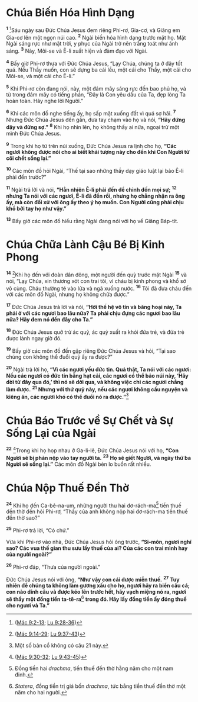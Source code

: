 # Chúa Biến Hóa Hình Dạng
<sup><b>1</b></sup> [^1@-e5c9df11-5ff8-4051-a32e-80c5a78af94f]Sáu ngày sau Ðức Chúa Jesus đem riêng Phi-rơ, Gia-cơ, và Giăng em Gia-cơ lên một ngọn núi cao. <sup><b>2</b></sup> Ngài biến hóa hình dạng trước mặt họ. Mặt Ngài sáng rực như mặt trời, y phục của Ngài trở nên trắng toát như ánh sáng. <sup><b>3</b></sup> Này, Môi-se và Ê-li xuất hiện và đàm đạo với Ngài.

<sup><b>4</b></sup> Bấy giờ Phi-rơ thưa với Ðức Chúa Jesus, “Lạy Chúa, chúng ta ở đây tốt quá. Nếu Thầy muốn, con sẽ dựng ba cái lều, một cái cho Thầy, một cái cho Môi-se, và một cái cho Ê-li.”

<sup><b>5</b></sup> Khi Phi-rơ còn đang nói, này, một đám mây sáng rực đến bao phủ họ, và từ trong đám mây có tiếng phán, “Ðây là Con yêu dấu của Ta, đẹp lòng Ta hoàn toàn. Hãy nghe lời Người.”

<sup><b>6</b></sup> Khi các môn đồ nghe tiếng ấy, họ sấp mặt xuống đất vì quá sợ hãi. <sup><b>7</b></sup> Nhưng Ðức Chúa Jesus đến gần, đưa tay chạm vào họ và nói, **“Hãy đứng dậy và đừng sợ.”** <sup><b>8</b></sup> Khi họ nhìn lên, họ không thấy ai nữa, ngoại trừ một mình Ðức Chúa Jesus.

<sup><b>9</b></sup> Trong khi họ từ trên núi xuống, Ðức Chúa Jesus ra lịnh cho họ, **“Các ngươi không được nói cho ai biết khải tượng này cho đến khi Con Người từ cõi chết sống lại.”**

<sup><b>10</b></sup> Các môn đồ hỏi Ngài, “Thế tại sao những thầy dạy giáo luật lại bảo Ê-li phải đến trước?”

<sup><b>11</b></sup> Ngài trả lời và nói, **“Hẳn nhiên Ê-li phải đến để chỉnh đốn mọi sự;** <sup><b>12</b></sup> **nhưng Ta nói với các ngươi, Ê-li đã đến rồi, nhưng họ chẳng nhận ra ông ấy, mà còn đối xử với ông ấy theo ý họ muốn. Con Người cũng phải chịu khổ bởi tay họ như vậy.”**

<sup><b>13</b></sup> Bấy giờ các môn đồ hiểu rằng Ngài đang nói với họ về Giăng Báp-tít.

# Chúa Chữa Lành Cậu Bé Bị Kinh Phong
<sup><b>14</b></sup> [^2@-e5c9df11-5ff8-4051-a32e-80c5a78af94f]Khi họ đến với đoàn dân đông, một người đến quỳ trước mặt Ngài <sup><b>15</b></sup> và nói, “Lạy Chúa, xin thương xót con trai tôi, vì cháu bị kinh phong và khổ sở vô cùng. Cháu thường té vào lửa và ngã xuống nước. <sup><b>16</b></sup> Tôi đã đưa cháu đến với các môn đồ Ngài, nhưng họ không chữa được.”

<sup><b>17</b></sup> Ðức Chúa Jesus trả lời và nói, **“Hỡi thế hệ vô tín và băng hoại này, Ta phải ở với các ngươi bao lâu nữa? Ta phải chịu đựng các ngươi bao lâu nữa? Hãy đem nó đến đây cho Ta.”**

<sup><b>18</b></sup> Ðức Chúa Jesus quở trừ ác quỷ, ác quỷ xuất ra khỏi đứa trẻ, và đứa trẻ được lành ngay giờ đó.

<sup><b>19</b></sup> Bấy giờ các môn đồ đến gặp riêng Ðức Chúa Jesus và hỏi, “Tại sao chúng con không thể đuổi quỷ ấy ra được?”

<sup><b>20</b></sup> Ngài trả lời họ, **“Vì các ngươi yếu đức tin. Quả thật, Ta nói với các ngươi: Nếu các ngươi có đức tin bằng hạt cải, các ngươi có thể bảo núi này, ‘Hãy dời từ đây qua đó,’ thì nó sẽ dời qua, và không việc chi các ngươi chẳng làm được.** <sup><b>21</b></sup> **Nhưng với thứ quỷ này, nếu các ngươi không cầu nguyện và kiêng ăn, các ngươi khó có thể đuổi nó ra được.”**[^1-e5c9df11-5ff8-4051-a32e-80c5a78af94f]

# Chúa Báo Trước về Sự Chết và Sự Sống Lại của Ngài
<sup><b>22</b></sup> [^3@-e5c9df11-5ff8-4051-a32e-80c5a78af94f]Trong khi họ họp nhau ở Ga-li-lê, Ðức Chúa Jesus nói với họ, **“Con Người sẽ bị phản nộp vào tay người ta.** <sup><b>23</b></sup> **Họ sẽ giết Người, và ngày thứ ba Người sẽ sống lại.”** Các môn đồ Ngài bèn lo buồn rất nhiều.

# Chúa Nộp Thuế Ðền Thờ
<sup><b>24</b></sup> Khi họ đến Ca-bê-na-um, những người thu hai đơ-rách-ma[^2-e5c9df11-5ff8-4051-a32e-80c5a78af94f] tiền thuế đền thờ đến hỏi Phi-rơ, “Thầy của anh không nộp hai đơ-rách-ma tiền thuế đền thờ sao?”

<sup><b>25</b></sup> Phi-rơ trả lời, “Có chứ.”

Vừa khi Phi-rơ vào nhà, Ðức Chúa Jesus hỏi ông trước, **“Si-môn, ngươi nghĩ sao? Các vua thế gian thu sưu lấy thuế của ai? Của các con trai mình hay của người ngoài?”**

<sup><b>26</b></sup> Phi-rơ đáp, “Thưa của người ngoài.”

Ðức Chúa Jesus nói với ông, **“Như vậy con cái được miễn thuế.** <sup><b>27</b></sup> **Tuy nhiên để chúng ta không làm gương xấu cho họ, ngươi hãy ra biển câu cá; con nào dính câu và được kéo lên trước hết, hãy vạch miệng nó ra, ngươi sẽ thấy một đồng tiền ta-tê-ra**[^3-e5c9df11-5ff8-4051-a32e-80c5a78af94f] **trong đó. Hãy lấy đồng tiền ấy đóng thuế cho ngươi và Ta.”**

[^1-e5c9df11-5ff8-4051-a32e-80c5a78af94f]: Một số bản cổ không có câu 21 này.
[^2-e5c9df11-5ff8-4051-a32e-80c5a78af94f]: Ðồng tiền hai *drachma*, tiền thuế đền thờ hằng năm cho một nam đinh.
[^3-e5c9df11-5ff8-4051-a32e-80c5a78af94f]: *Statera*, đồng tiền trị giá bốn *drachma*, tức bằng tiền thuế đền thờ một năm cho hai người.
[^1@-e5c9df11-5ff8-4051-a32e-80c5a78af94f]: ([Mác 9:2-13](/passage/?search=Mark.9.2-Mark.9.13\&version=BD2011); [Lu 9:28-36](/passage/?search=Luke.9.28-Luke.9.36\&version=BD2011))
[^2@-e5c9df11-5ff8-4051-a32e-80c5a78af94f]: ([Mác 9:14-29](/passage/?search=Mark.9.14-Mark.9.29\&version=BD2011); [Lu 9:37-43](/passage/?search=Luke.9.37-Luke.9.43\&version=BD2011))
[^3@-e5c9df11-5ff8-4051-a32e-80c5a78af94f]: ([Mác 9:30-32](/passage/?search=Mark.9.30-Mark.9.32\&version=BD2011); [Lu 9:43-45](/passage/?search=Luke.9.43-Luke.9.45\&version=BD2011))